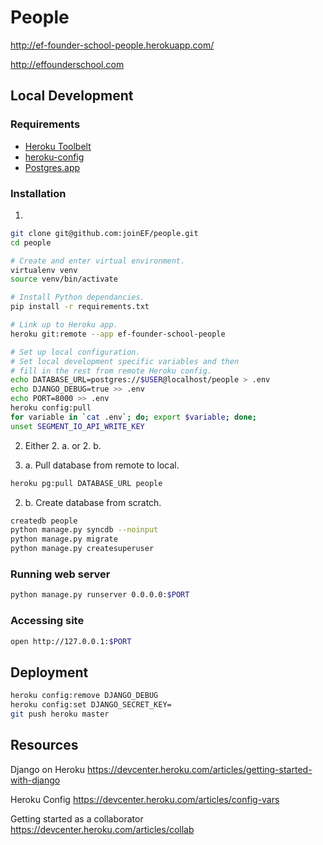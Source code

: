 People
======

http://ef-founder-school-people.herokuapp.com/

http://effounderschool.com

Local Development
-----------------

### Requirements

- [Heroku Toolbelt](https://toolbelt.heroku.com/)
- [heroku-config](https://devcenter.heroku.com/articles/config-vars#using-foreman-and-heroku-config)
- [Postgres.app](http://postgresapp.com/)

### Installation

1.

```sh
git clone git@github.com:joinEF/people.git
cd people

# Create and enter virtual environment.
virtualenv venv
source venv/bin/activate

# Install Python dependancies.
pip install -r requirements.txt

# Link up to Heroku app.
heroku git:remote --app ef-founder-school-people

# Set up local configuration.
# Set local development specific variables and then
# fill in the rest from remote Heroku config.
echo DATABASE_URL=postgres://$USER@localhost/people > .env
echo DJANGO_DEBUG=true >> .env
echo PORT=8000 >> .env
heroku config:pull
for variable in `cat .env`; do; export $variable; done;
unset SEGMENT_IO_API_WRITE_KEY
```

2. Either 2. a. or 2. b.

2. a. Pull database from remote to local.

```sh
heroku pg:pull DATABASE_URL people
```

2. b. Create database from scratch.

```sh
createdb people
python manage.py syncdb --noinput
python manage.py migrate
python manage.py createsuperuser
```

### Running web server

```sh
python manage.py runserver 0.0.0.0:$PORT
```

### Accessing site

```sh
open http://127.0.0.1:$PORT
```

Deployment
----------

```sh
heroku config:remove DJANGO_DEBUG
heroku config:set DJANGO_SECRET_KEY=
git push heroku master
```

Resources
---------

Django on Heroku
https://devcenter.heroku.com/articles/getting-started-with-django

Heroku Config
https://devcenter.heroku.com/articles/config-vars

Getting started as a collaborator
https://devcenter.heroku.com/articles/collab